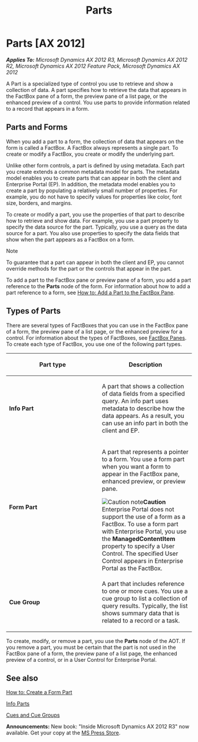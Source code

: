 ﻿---
title: Parts
TOCTitle: Parts
ms:assetid: 347f61a0-c3f7-4c9d-a2c1-3b9f6e286395
ms:mtpsurl: https://msdn.microsoft.com/en-us/library/Gg844683(v=AX.60)
ms:contentKeyID: 35242001
ms.date: 05/18/2015
mtps_version: v=AX.60
---

# Parts [AX 2012]


_**Applies To:** Microsoft Dynamics AX 2012 R3, Microsoft Dynamics AX 2012 R2, Microsoft Dynamics AX 2012 Feature Pack, Microsoft Dynamics AX 2012_

A Part is a specialized type of control you use to retrieve and show a collection of data. A part specifies how to retrieve the data that appears in the FactBox pane of a form, the preview pane of a list page, or the enhanced preview of a control. You use parts to provide information related to a record that appears in a form.

## Parts and Forms

When you add a part to a form, the collection of data that appears on the form is called a FactBox. A FactBox always represents a single part. To create or modify a FactBox, you create or modify the underlying part.

Unlike other form controls, a part is defined by using metadata. Each part you create extends a common metadata model for parts. The metadata model enables you to create parts that can appear in both the client and Enterprise Portal (EP). In addition, the metadata model enables you to create a part by populating a relatively small number of properties. For example, you do not have to specify values for properties like color, font size, borders, and margins.

To create or modify a part, you use the properties of that part to describe how to retrieve and show data. For example, you use a part property to specify the data source for the part. Typically, you use a query as the data source for a part. You also use properties to specify the data fields that show when the part appears as a FactBox on a form.


> [!NOTE]
> <P>To guarantee that a part can appear in both the client and EP, you cannot override methods for the part or the controls that appear in the part.</P>



To add a part to the FactBox pane or preview pane of a form, you add a part reference to the **Parts** node of the form. For information about how to add a part reference to a form, see [How to: Add a Part to the FactBox Pane](how-to-add-a-part-to-the-factbox-pane.md).

## Types of Parts

There are several types of FactBoxes that you can use in the FactBox pane of a form, the preview pane of a list page, or the enhanced preview for a control. For information about the types of FactBoxes, see [FactBox Panes](factbox-panes.md). To create each type of FactBox, you use one of the following part types.

<table>
<colgroup>
<col style="width: 50%" />
<col style="width: 50%" />
</colgroup>
<thead>
<tr class="header">
<th><p>Part type</p></th>
<th><p>Description</p></th>
</tr>
</thead>
<tbody>
<tr class="odd">
<td><p><strong>Info Part</strong></p></td>
<td><p>A part that shows a collection of data fields from a specified query. An info part uses metadata to describe how the data appears. As a result, you can use an info part in both the client and EP.</p></td>
</tr>
<tr class="even">
<td><p><strong>Form Part</strong></p></td>
<td><p>A part that represents a pointer to a form. You use a form part when you want a form to appear in the FactBox pane, enhanced preview, or preview pane.</p>
<div class="mtps-table">
<div class="mtps-row">
<img src="images/Hh404129.alert_caution(en-us,AX.60).gif" title="Caution note" alt="Caution note" class="note" /><strong>Caution</strong>
</div>
<div class="mtps-row">
Enterprise Portal does not support the use of a form as a FactBox. To use a form part with Enterprise Portal, you use the <strong>ManagedContentItem</strong> property to specify a User Control. The specified User Control appears in Enterprise Portal as the FactBox.
</div>
</div></td>
</tr>
<tr class="odd">
<td><p><strong>Cue Group</strong></p></td>
<td><p>A part that includes reference to one or more cues. You use a cue group to list a collection of query results. Typically, the list shows summary data that is related to a record or a task.</p></td>
</tr>
</tbody>
</table>


To create, modify, or remove a part, you use the **Parts** node of the AOT. If you remove a part, you must be certain that the part is not used in the FactBox pane of a form, the preview pane of a list page, the enhanced preview of a control, or in a User Control for Enterprise Portal.

## See also

[How to: Create a Form Part](how-to-create-a-form-part.md)

[Info Parts](info-parts.md)

[Cues and Cue Groups](cues-and-cue-groups.md)

  
**Announcements:** New book: "Inside Microsoft Dynamics AX 2012 R3" now available. Get your copy at the [MS Press Store](https://www.microsoftpressstore.com/store/inside-microsoft-dynamics-ax-2012-r3-9780735685109).

